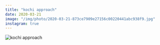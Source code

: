 ```yaml
---
title: "kochi approach"
date: 2020-03-21
image: "/img/photo/2020-03-21-873ce7909e27156c00220441abc938f9.jpg"
instagram: true
---
```


![kochi approach](/img/photo/2020-03-21-873ce7909e27156c00220441abc938f9.jpg)
